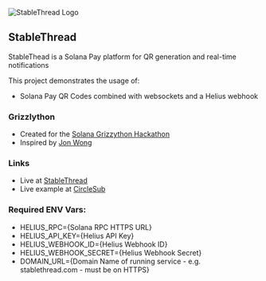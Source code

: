 ![StableThread Logo](https://stablethread.com/images/stablethread.png)

## StableThread

StableThead is a Solana Pay platform for QR generation and real-time notifications

This project demonstrates the usage of:
* Solana Pay QR Codes combined with websockets and a Helius webhook

### Grizzlython
* Created for the [Solana Grizzython Hackathon](https://solana.com/grizzython)
* Inspired by [Jon Wong](https://build.superteam.fun/article/build-a-webhook-service-for-solana-pay)

### Links
* Live at [StableThread](https://stablethread.com)
* Live example at [CircleSub](https://circlesub.com/tip/komdodx)

### Required ENV Vars:
* HELIUS_RPC={Solana RPC HTTPS URL}
* HELIUS_API_KEY={Helius API Key}
* HELIUS_WEBHOOK_ID={Helius Webhook ID}
* HELIUS_WEBHOOK_SECRET={Helius Webhook Secret}
* DOMAIN_URL={Domain Name of running service - e.g. stablethread.com - must be on HTTPS}
